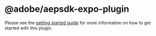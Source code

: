 # @adobe/aepsdk-expo-plugin

Please see the [getting started guide](../docs/getting-started.md) for more information on how to get started with this plugin.
